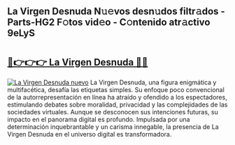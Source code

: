 ## La Virgen Desnuda N𝚞𝚎vos desn𝚞dos filtr𝚊dos - Parts-HG2 F𝚘tos vid𝚎o - C𝚘ntenido atr𝚊ctivo 9eLyS

# <h2><a href="http://mb1iet.tromn.icu/?c=La+Virgen+Desnuda">🔗👉👉👉 La Virgen Desnuda 🔗🔗</a></h2>

[![La Virgen Desnuda nuevo](https://i.imgur.com/pEAQMta.gif)](http://mb1iet.tromn.icu/?c=La+Virgen+Desnuda)
La Virgen Desnuda, una figura enigmática y multifacética, desafía las etiquetas simples. Su enfoque poco convencional de la autorrepresentación en línea ha atraído y ofendido a los espectadores, estimulando debates sobre moralidad, privacidad y las complejidades de las sociedades virtuales. Aunque se desconocen sus intenciones futuras, su impacto en el panorama digital es profundo. Impulsada por una determinación inquebrantable y un carisma innegable, la presencia de La Virgen Desnuda en el universo digital es transformadora.
